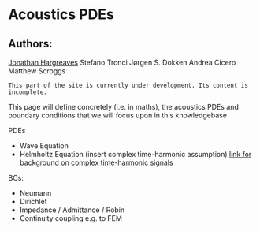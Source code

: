 # Acoustics PDEs

## Authors:
[Jonathan Hargreaves](https://knowledgebase.acoustics.ac.uk/community/bios.html#jonathan-hargreaves)
Stefano Tronci
Jørgen S. Dokken
Andrea Cicero
Matthew Scroggs


```{warning}
This part of the site is currently under development. Its content is incomplete.
```

This page will define concretely (i.e. in maths), the acoustics PDEs and boundary conditions that we will focus upon in this knowledgebase

PDEs
* Wave Equation
* Helmholtz Equation (insert complex time-harmonic assumption) [link for background on complex time-harmonic signals](https://youtu.be/tBk-sDXRCQ8)

BCs:
* Neumann
* Dirichlet
* Impedance / Admittance / Robin
* Continuity coupling e.g. to FEM
